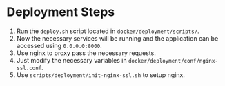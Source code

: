 # Deployment Steps

1. Run the `deploy.sh` script located in `docker/deployment/scripts/`.
2. Now the necessary services will be running and the application can be accessed using `0.0.0.0:8000`.
3. Use nginx to proxy pass the necessary requests.
4. Just modify the necessary variables in `docker/deployment/conf/nginx-ssl.conf`.
5. Use `scripts/deployment/init-nginx-ssl.sh` to setup nginx.
